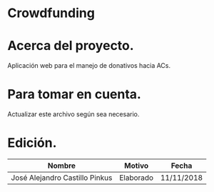 # Crowdfunding

# Acerca del proyecto.
Aplicación web para el manejo de donativos hacia ACs.

# Para tomar en cuenta.
Actualizar este archivo según sea necesario.

# Edición.
| Nombre| Motivo | Fecha |
|-------|------|-------|
| José Alejandro Castillo Pinkus |Elaborado | 11/11/2018 |

